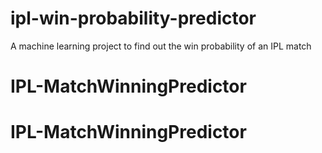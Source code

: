 # ipl-win-probability-predictor
A machine learning project to find out the win probability of an IPL match
# IPL-MatchWinningPredictor
# IPL-MatchWinningPredictor

